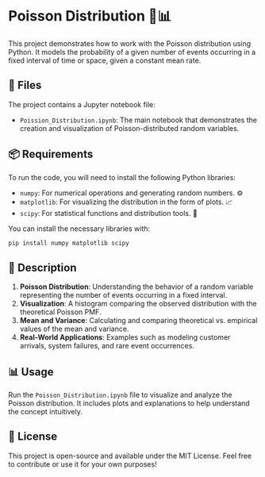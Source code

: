 # Poisson Distribution 🎲📊

This project demonstrates how to work with the Poisson distribution using Python. It models the probability of a given number of events occurring in a fixed interval of time or space, given a constant mean rate.

## 📂 Files

The project contains a Jupyter notebook file:

- `Poission_Distribution.ipynb`: The main notebook that demonstrates the creation and visualization of Poisson-distributed random variables.

## 📦 Requirements

To run the code, you will need to install the following Python libraries:

- `numpy`: For numerical operations and generating random numbers. ⚙️
- `matplotlib`: For visualizing the distribution in the form of plots. 📈
- `scipy`: For statistical functions and distribution tools. 🔬

You can install the necessary libraries with:

```bash
pip install numpy matplotlib scipy
```

## 📝 Description
1. **Poisson Distribution**: Understanding the behavior of a random variable representing the number of events occurring in a fixed interval.
2. **Visualization**: A histogram comparing the observed distribution with the theoretical Poisson PMF.
3. **Mean and Variance**: Calculating and comparing theoretical vs. empirical values of the mean and variance.
4. **Real-World Applications**: Examples such as modeling customer arrivals, system failures, and rare event occurrences.
   
## 📊 Usage
Run the `Poisson_Distribution.ipynb` file to visualize and analyze the Poisson distribution. It includes plots and explanations to help understand the concept intuitively.

## 📄 License
This project is open-source and available under the MIT License. Feel free to contribute or use it for your own purposes!
